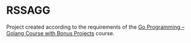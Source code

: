 # RSSAGG

Project created according to the requirements of the [Go Programming – Golang Course with Bonus Projects](https://www.youtube.com/watch?v=un6ZyFkqFKo&list=LL&index=45&t=1237s) course.

